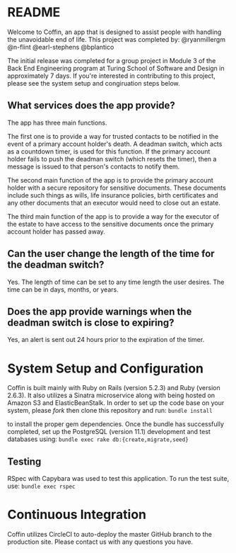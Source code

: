 # README

Welcome to Coffin, an app that is designed to assist people with handling the unavoidable end of life. This project was completed by:
@ryanmillergm
@n-flint
@earl-stephens
@bplantico

The initial release was completed for a group project in Module 3 of the Back End Engineering program at Turing School of Software and Design in approximately 7 days. If you're interested in contributing to this project, please see the system setup and congiruation steps below.

## What services does the app provide?
The app has three main functions.

The first one is to provide a way for trusted contacts to be notified in the event of a primary account holder's death. A deadman switch, which acts as a countdown timer, is used for this function. If the primary account holder fails to push the deadman switch (which resets the timer), then a message is issued to that person's contacts to notify them.

The second main function of the app is to provide the primary account holder with a secure repository for sensitive documents. These documents include such things as wills, life insurance policies, birth certificates and any other documents that an executor would need to close out an estate.

The third main function of the app is to provide a way for the executor of the estate to have access to the sensitive documents once the primary account holder has passed away.

## Can the user change the length of the time for the deadman switch?
Yes. The length of time can be set to any time length the user desires. The time can be in days, months, or years.

## Does the app provide warnings when the deadman switch is close to expiring?
Yes, an alert is sent out 24 hours prior to the expiration of the timer.

# System Setup and Configuration
Coffin is built mainly with Ruby on Rails (version 5.2.3) and Ruby (version 2.6.3). It also utilizes a Sinatra microservice along with being hosted on Amazon S3 and ElasticBeanStalk. In order to set up the code base on your system, please _fork_ then clone this repository and run:
`bundle install`

to install the proper gem dependencies. Once the bundle has successfully completed, set up the PostgreSQL (version 11.1) development and test databases using:
`bundle exec rake db:{create,migrate,seed}`

## Testing
RSpec with Capybara was used to test this application. To run the test suite, use:
`bundle exec rspec`

# Continuous Integration
Coffin utilizes CircleCI to auto-deploy the master GitHub branch to the production site.
Please contact us with any questions you have.
